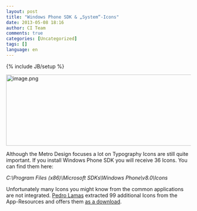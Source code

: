 ```yaml
---
layout: post
title: "Windows Phone SDK & „System“-Icons"
date: 2013-05-08 18:16
author: CI Team
comments: true
categories: [Uncategorized]
tags: []
language: en
---
```

{% include JB/setup %}
&nbsp;

<img title="image.png" src="{{BASE_PATH}}/assets/wp-images-de/image1832-570x194.png" alt="image.png" width="570" height="194" />

Although the Metro Design focuses a lot on Typography Icons are still quite important. If you install Windows Phone SDK you will receive 36 Icons. You can find them here:

<em>C:\Program Files (x86)\Microsoft SDKs\Windows Phone\v8.0\Icons</em>

Unfortunately many Icons you might know from the common applications are not integrated. <a href="http://www.pedrolamas.com/">Pedro Lamas</a> extracted 99 additional Icons from the App-Resources and offers them <a href="http://www.pedrolamas.com/windows-phone/windows-phone-8-application-bar-icons/">as a download</a>.
